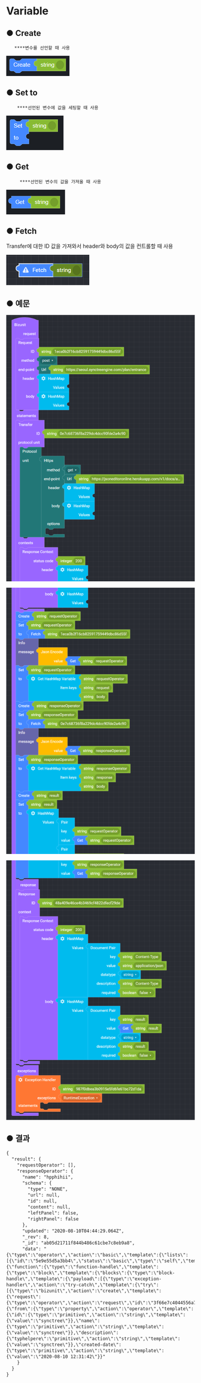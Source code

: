 # Variable

## ● **Create**

       ****변수를 선언할 때 사용

![](../.gitbook/assets/image%20%2873%29.png)

## ● **Set to**

        ****선언된 변수에 값을 세팅할 때 사용

![](../.gitbook/assets/image%20%2875%29.png)

## ● **Get**

         ****선언된 변수의 값을 가져올 때 사용

![](../.gitbook/assets/image%20%28157%29.png)

## ● **Fetch**

 Transfer에 대한 ID 값을 가져와서 header와 body의 값을 컨트롤할 때 사용

![](../.gitbook/assets/image%20%28162%29.png)

## ● **예문**

![](../.gitbook/assets/image%20%28176%29.png)

![](../.gitbook/assets/image%20%2866%29.png)

![](../.gitbook/assets/image%20%2882%29.png)

## ● **결과**

```text
{
  "result": {
    "requestOperator": [],
    "responseOperator": {
      "name": "hpphihii",
      "schema": {
        "type": "NONE",
        "url": null,
        "id": null,
        "content": null,
        "leftPanel": false,
        "rightPanel": false
      },
      "updated": "2020-08-10T04:44:29.064Z",
      "_rev": 8,
      "_id": "ab05d21711f844b486c61cbe7c8eb9a8",
      "data": "{\"type\":\"operator\",\"action\":\"basic\",\"template\":{\"lists\":[{\"id\":\"5e9e55d5a3bb4\",\"status\":\"basic\",\"type\":\"self\",\"template\":{\"function\":{\"type\":\"function-handle\",\"template\":{\"type\":\"block\",\"template\":{\"blocks\":{\"type\":\"block-handle\",\"template\":{\"payload\":[{\"type\":\"exception-handler\",\"action\":\"try-catch\",\"template\":{\"try\":[{\"type\":\"bizunit\",\"action\":\"create\",\"template\":{\"request\":{\"type\":\"operator\",\"action\":\"request\",\"id\":\"3f66e7c4044556a7060b86c7a222e5eb\",\"template\":{\"from\":{\"type\":\"property\",\"action\":\"operator\",\"template\":{\"id\":{\"type\":\"primitive\",\"action\":\"string\",\"template\":{\"value\":\"synctree\"}},\"name\":{\"type\":\"primitive\",\"action\":\"string\",\"template\":{\"value\":\"synctree\"}},\"description\":{\"typhelpere\":\"primitive\",\"action\":\"string\",\"template\":{\"value\":\"synctree\"}},\"created-date\":{\"type\":\"primitive\",\"action\":\"string\",\"template\":{\"value\":\"2020-08-10 12:31:42\"}}"
    }
  }
}
```

